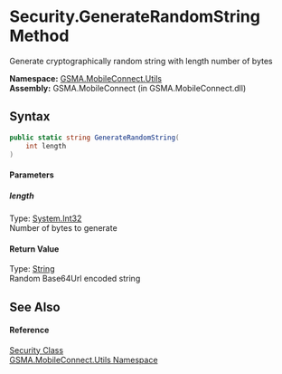 Security.GenerateRandomString Method
====================================
Generate cryptographically random string with length number of bytes

**Namespace:** [GSMA.MobileConnect.Utils][1]  
**Assembly:** GSMA.MobileConnect (in GSMA.MobileConnect.dll)

Syntax
------

```csharp
public static string GenerateRandomString(
	int length
)
```

#### Parameters

##### *length*
Type: [System.Int32][2]  
Number of bytes to generate

#### Return Value
Type: [String][3]  
Random Base64Url encoded string

See Also
--------

#### Reference
[Security Class][4]  
[GSMA.MobileConnect.Utils Namespace][1]  

[1]: ../README.md
[2]: http://msdn.microsoft.com/en-us/library/td2s409d
[3]: http://msdn.microsoft.com/en-us/library/s1wwdcbf
[4]: README.md
[5]: ../../_icons/Help.png